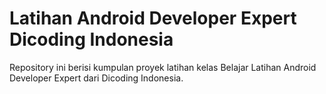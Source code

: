# Latihan Android Developer Expert Dicoding Indonesia

Repository ini berisi kumpulan proyek latihan kelas Belajar Latihan Android Developer Expert dari Dicoding Indonesia. 
